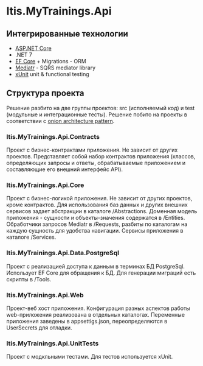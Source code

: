 # Itis.MyTrainings.Api

## Интегрированные технологии

- [ASP.NET Core](https://docs.microsoft.com/ru-ru/aspnet/core/?view=aspnetcore-5.0)
- .NET 7
- [EF Core](https://docs.microsoft.com/ru-ru/ef/core/) + Migrations - ORM
- [Mediatr](https://github.com/jbogard/MediatR) - SQRS mediator library
- [xUnit](https://xunit.net/) unit & functional testing

## Структура проекта

Решение разбито на две группы проектов: src (исполняемый код) и test (модульные и интеграционные тесты). Решение побито на проекты в соответствии с [onion architecture pattern](https://www.codeguru.com/csharp/csharp/cs_misc/designtechniques/understanding-onion-architecture.html).

### Itis.MyTrainings.Api.Contracts

Проект с бизнес-контрактами приложения. Не зависит от других проектов. Представляет собой набор контрактов приложения (классов, определяющих запросы и ответы, обрабатываемые приложением и составляющие его внешний интерфейс API).

### Itis.MyTrainings.Api.Core

Проект с бизнес-логикой приложения. Не зависит от других проектов, кроме контрактов. Для использования баз данных и других внешних сервисов задает абстракции в каталоге /Abstractions. Доменная модель приложения - сущности и объекты-значения содержатся в /Entities. Обработчики запросов Mediatr в /Requests, разбиты по каталогам на каждую сущность для удобства навигации. Сервисы приложения в каталоге /Services.

### Itis.MyTrainings.Api.Data.PostgreSql

Проект с реализацией доступа к данным в терминах БД PostgreSql. Использует EF Core для обращения к БД. Для генерации миграций есть скрипты в /Tools.

### Itis.MyTrainings.Api.Web

Проект-веб хост приложения. Конфигурация разных аспектов работы web-приложения реализована в отдельных каталогах. Переменные приложения заведены в appsettigs.json, переопределяются в UserSecrets для отладки.

### Itis.MyTrainings.Api.UnitTests

Проект с модкльными тестами. Для тестов используется xUnit.

